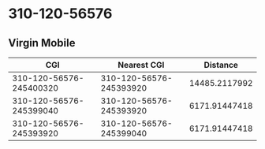 # 310-120-56576
## Virgin Mobile


| CGI | Nearest CGI | Distance |
|-----|-------------|----------|
| 310-120-56576-245400320 | 310-120-56576-245393920 | 14485.2117992 |
| 310-120-56576-245399040 | 310-120-56576-245393920 | 6171.91447418 |
| 310-120-56576-245393920 | 310-120-56576-245399040 | 6171.91447418 |
